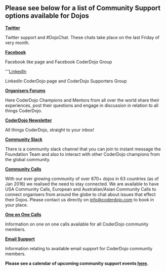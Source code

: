 ## Please see below for a list of Community Support options available for Dojos

**[Twitter](Twitter.md)**

Twitter support and \#DojoChat. These chats take place on the last
Friday of very month.

**[Facebook](Facebook.md)**

Facebook like page and Facebook CoderDojo Group

'''[LinkedIn](LinkedIn.md)

LinkedIn CoderDojo page and CoderDojo Supporters Group

**[Organisers Forums](Organisers_Forums.md)**

Here CoderDojo Champions and Mentors from all over the world share their
experiences, post their questions and engage in discussion in relation
to all things CoderDojo.

**[CoderDojo Newsletter](CoderDojo_Newsletter.md)**

All things CoderDojo, straight to your inbox\!

**[Community Slack](Community_Slack.md)**

There is a community slack channel that you can join to instant message
the Foundation Team and also to interact with other CoderDojo champions
from the global community.

**[Community Calls](Community_Calls.md)**

With our ever growing community of over 870+ dojos in 63 countries (as
of Jan 2016) we realised the need to stay connected. We are available to
have USA Community Calls, European and Australian/Asian Community Calls
to connect organisers from around the globe to chat about issues that
effect their Dojos. Please contact us directly on info@coderdojo.com to
book in your place.

**[One on One Calls](One_on_One_Calls.md)**

Information on one on one calls available for all CoderDojo community
members.

**[Email Support](Email_Support.md)**

Information relating to available email support for CoderDojo community
members.

**Please see a calendar of upcoming community support events
[here](https://coderdojo.com/community-support/).**
